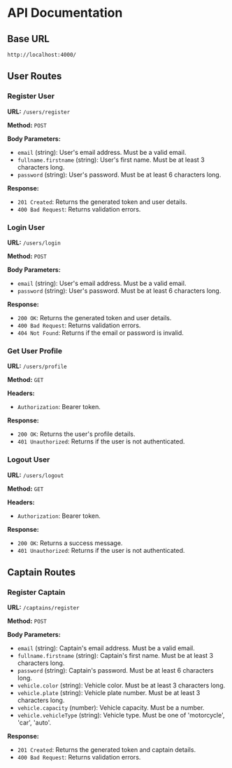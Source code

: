 # API Documentation

## Base URL

`http://localhost:4000/`

## User Routes

### Register User

**URL:** `/users/register`

**Method:** `POST`

**Body Parameters:**
- `email` (string): User's email address. Must be a valid email.
- `fullname.firstname` (string): User's first name. Must be at least 3 characters long.
- `password` (string): User's password. Must be at least 6 characters long.

**Response:**
- `201 Created`: Returns the generated token and user details.
- `400 Bad Request`: Returns validation errors.

### Login User

**URL:** `/users/login`

**Method:** `POST`

**Body Parameters:**
- `email` (string): User's email address. Must be a valid email.
- `password` (string): User's password. Must be at least 6 characters long.

**Response:**
- `200 OK`: Returns the generated token and user details.
- `400 Bad Request`: Returns validation errors.
- `404 Not Found`: Returns if the email or password is invalid.

### Get User Profile

**URL:** `/users/profile`

**Method:** `GET`

**Headers:**
- `Authorization`: Bearer token.

**Response:**
- `200 OK`: Returns the user's profile details.
- `401 Unauthorized`: Returns if the user is not authenticated.

### Logout User

**URL:** `/users/logout`

**Method:** `GET`

**Headers:**
- `Authorization`: Bearer token.

**Response:**
- `200 OK`: Returns a success message.
- `401 Unauthorized`: Returns if the user is not authenticated.

## Captain Routes

### Register Captain

**URL:** `/captains/register`

**Method:** `POST`

**Body Parameters:**
- `email` (string): Captain's email address. Must be a valid email.
- `fullname.firstname` (string): Captain's first name. Must be at least 3 characters long.
- `password` (string): Captain's password. Must be at least 6 characters long.
- `vehicle.color` (string): Vehicle color. Must be at least 3 characters long.
- `vehicle.plate` (string): Vehicle plate number. Must be at least 3 characters long.
- `vehicle.capacity` (number): Vehicle capacity. Must be a number.
- `vehicle.vehicleType` (string): Vehicle type. Must be one of 'motorcycle', 'car', 'auto'.

**Response:**
- `201 Created`: Returns the generated token and captain details.
- `400 Bad Request`: Returns validation errors.